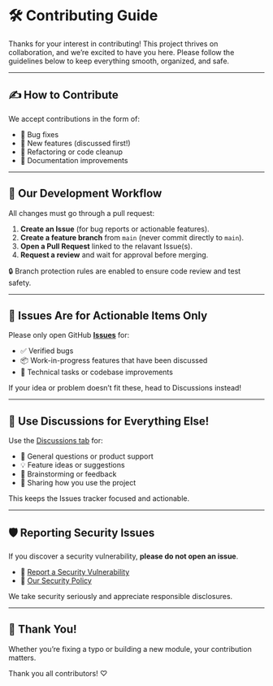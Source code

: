 # 🛠️ Contributing Guide

Thanks for your interest in contributing! This project thrives on collaboration, and we’re excited to have you here. Please follow the guidelines below to keep everything smooth, organized, and safe.

---

## ✍️ How to Contribute

We accept contributions in the form of:

- 🔧 Bug fixes
- 🚀 New features (discussed first!)
- 🧹 Refactoring or code cleanup
- 📝 Documentation improvements

---

## 🧱 Our Development Workflow

All changes must go through a pull request:

1. **Create an Issue** (for bug reports or actionable features).
2. **Create a feature branch** from `main` (never commit directly to `main`).
3. **Open a Pull Request** linked to the relavant Issue(s).
4. **Request a review** and wait for approval before merging.

🔒 Branch protection rules are enabled to ensure code review and test safety.

---

## 🚨 Issues Are for Actionable Items Only

Please only open GitHub **[Issues](../../issues)** for:

- ✅ Verified bugs
- 📦 Work-in-progress features that have been discussed
- 🔨 Technical tasks or codebase improvements

If your idea or problem doesn’t fit these, head to Discussions instead!

---

## 💬 Use Discussions for Everything Else!

Use the [Discussions tab](../../discussions) for:

- 🤔 General questions or product support
- 💡 Feature ideas or suggestions
- 🧠 Brainstorming or feedback
- 📢 Sharing how you use the project

This keeps the Issues tracker focused and actionable.

---

## 🛡️ Reporting Security Issues

If you discover a security vulnerability, **please do not open an issue**.

- 🔐 [Report a Security Vulnerability](../../security/advisories/new)
- 📃 [Our Security Policy](./SECURITY.md)

We take security seriously and appreciate responsible disclosures.

---

## 🤝 Thank You!

Whether you’re fixing a typo or building a new module, your contribution matters.

Thank you all contributors! ♡
